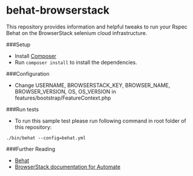 behat-browserstack
=========

This repository provides information and helpful tweaks to run your Rspec Behat on the BrowserStack selenium cloud infrastructure.

###Setup
- Install [Composer](http://getcomposer.org/doc/00-intro.md)
- Run `composer install` to install the dependencies. 

###Configuration
- Change USERNAME, BROWSERSTACK_KEY, BROWSER_NAME, BROWSER_VERSION, OS, OS_VERSION in features/bootstrap/FeatureContext.php

###Run tests
- To run this sample test please run following command in root folder of this repository:
```
./bin/behat --config=behat.yml
```

###Further Reading
- [Behat](http://docs.behat.org/en/v3.0/)
- [BrowserStack documentation for Automate](https://www.browserstack.com/automate/php)
